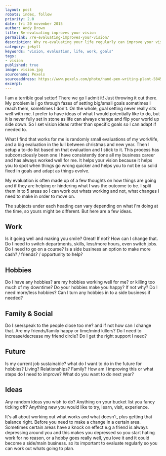```yaml
---
layout: post
robots: index, follow
priority: 2.0
date: fri 20 november 2015
author: Andy Brown
title: Re-evaluating improves your vision
permalink: /re-evaluating-improves-your-vision/
description: Why re-evaluating your life regularly can improve your vision
category: jekyll
keywords: "vision, evaluation, life, work, goals"
tags:
- vision
published: true
image: vision.jpg
sourcename: Pexels
sourceaddress: https://www.pexels.com/photo/hand-pen-writing-plant-58457/
excerpt: 
---
```

I am a terrible goal setter! There we go I admit it! Just throwing it out there. My problem is I go through fazes of setting big/small goals sometimes I reach them, sometimes I don't. On the whole, goal setting never really sits well with me. I prefer to have ideas of what I would potentially like to do, but it is never fully set in stone as life can always change and flip your world up side down. So I set vision ideas rather than specific goals so I can adapt if needed to.

What I find that works for me is randomly small evaluations of my work/life, and a big evaluation in the lull between christmas and new year. Then I setup a to-do list based on that evaluation and I stick to it. This process has subconsciously been one I have consistently done all my business career and has always worked well for me. It helps your vision because it helps you to spot when things go wrong quicker and helps you to not be so solid fixed in goals and adapt as things evolve.

My evaluation is often made up of a few thoughts on how things are going and if they are helping or hindering what I was the outcome to be. I split them in to 5 areas so I can work out whats working and not, what changes I need to make in order to move on. 

The subjects under each heading can vary depending on what i'm doing at the time, so yours might be different. But here are a few ideas.

## Work
Is it going well and making you smile? Great! If not? How can I change that. Do I need to switch departments, skills, less/more hours, even switch jobs. Do I need to go on a course? Is a side business an option to make more cash? / friends? / opportunity to help?

## Hobbies
Do I have any hobbies? are my hobbies working well for me? or killing too much of my downtime? Do your hobbies make you happy? If not why? Do I need more/less hobbies? Can I turn any hobbies in to a side business if needed?

## Family & Social
Do I see/speak to the people close too me? and if not how can I change that. Are my friends/family happy or time/mind killers? Do I need to increase/decrease my friend circle? Do I get the right support I need?

## Future
Is my current job sustainable? what do I want to do in the future for hobbies? Living? Relationships? Family? How am I improving this or what steps do I need to improve? What do you want to do next year?

## Ideas
Any random ideas you wish to do? Anything on your bucket list you fancy ticking off? Anything new you would like to try, learn, visit, experience.

It's all about working out what works and what doesn't, plus getting that balance right. Before you need to make a change in a certain area. Sometimes certain areas have a knock on effect e.g a friend is always depressing around you and this makes you depressed so you start hating work for no reason, or a hobby goes really well, you love it and it could become a side/main business. so its important to evaluate regularly so you can work out whats going to plan.